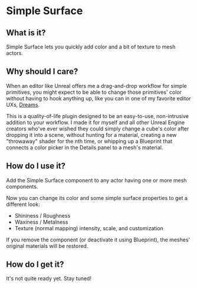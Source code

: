# Simple Surface
## What is it?
Simple Surface lets you quickly add color and a bit of texture to mesh actors.

## Why should I care?
When an editor like Unreal offers me a drag-and-drop workflow for simple primitives, you might expect to be able to change those primitives' color without having to hook anything up, like you can in one of my favorite editor UXs, [Dreams](https://www.playstation.com/en-us/games/dreams/).

This is a quality-of-life plugin designed to be an easy-to-use, non-intrusive addition to your workflow.  I made it for myself and all other Unreal Engine creators who've ever wished they could simply change a cube's color after dropping it into a scene, without hunting for a material, creating a new "throwaway" shader for the nth time, or whipping up a Blueprint that connects a color picker in the Details panel to a mesh's material.

## How do I use it?
Add the Simple Surface component to any actor having one or more mesh components.

Now you can change its color and some simple surface properties to get a different look:
* Shininess / Roughness
* Waxiness / Metalness
* Texture (normal mapping) intensity, scale, and customization

If you remove the component (or deactivate it using Blueprint), the meshes' original materials will be restored.

## How do I get it?
It's not quite ready yet.  Stay tuned!
